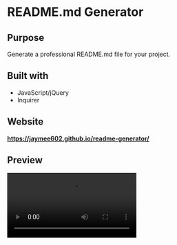 # README.md Generator

## Purpose
Generate a professional README.md file for your project.

## Built with
* JavaScript/jQuery
* Inquirer

## Website
**https://jaymee602.github.io/readme-generator/**

## Preview
![Website preview](./Develop/demo_video/demo.mp4)
